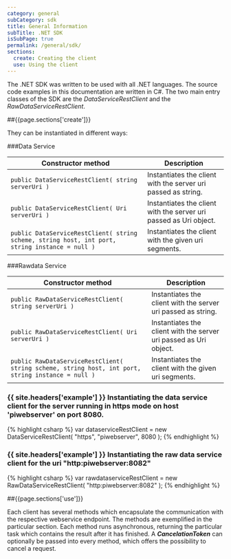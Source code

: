 ```yaml
---
category: general
subCategory: sdk
title: General Information
subTitle: .NET SDK
isSubPage: true
permalink: /general/sdk/
sections:
  create: Creating the client
  use: Using the client
---
```


The .NET SDK was written to be used with all .NET languages. The source code examples in this documentation are written in C#.
The two main entry classes of the SDK are the *DataServiceRestClient* and the *RawDataServiceRestClient*.

##{{page.sections['create']}}

 They can be instantiated in different ways:

###Data Service

Constructor method | Description
-------------------|-------------
```public DataServiceRestClient( string serverUri )``` | Instantiates the client with the server uri passed as string.
```public DataServiceRestClient( Uri serverUri )``` | Instantiates the client with the server uri passed as Uri object.
```public DataServiceRestClient( string scheme, string host, int port, string instance = null )``` | Instantiates the client with the given uri segments.

###Rawdata Service

Constructor method | Description
-------------------|-------------
```public RawDataServiceRestClient( string serverUri )``` | Instantiates the client with the server uri passed as string.
```public RawDataServiceRestClient( Uri serverUri )``` | Instantiates the client with the server uri passed as Uri object.
```public RawDataServiceRestClient( string scheme, string host, int port, string instance = null )``` | Instantiates the client with the given uri segments.

### {{ site.headers['example'] }} Instantiating the data service client for the server running in https mode on host 'piwebserver' on port 8080.

{% highlight csharp %}
var dataserviceRestClient = new DataServiceRestClient( "https", "piwebserver", 8080 );
{% endhighlight %}

### {{ site.headers['example'] }} Instantiating the raw data service client for the uri "http:piwebserver:8082"

{% highlight csharp %}
var rawdataserviceRestClient = new RawDataServiceRestClient( "http:piwebserver:8082" );
{% endhighlight %}

##{{page.sections['use']}}

Each client has several methods which encapsulate the communication with the respective webservice endpoint. The methods are exemplified in the particular section. Each method runs asynchronous, returning the particular task which contains the result after it has finished. A _**CancelationToken**_ can optionally be passed into every method, which offers the possibility to cancel a request.

